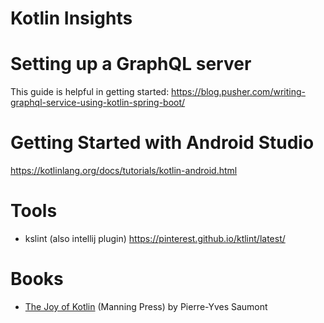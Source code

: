 Kotlin Insights
===============

Setting up a GraphQL server
===========================

This guide is helpful in getting started: https://blog.pusher.com/writing-graphql-service-using-kotlin-spring-boot/

Getting Started with Android Studio
===================================

https://kotlinlang.org/docs/tutorials/kotlin-android.html

Tools
=====

* kslint (also intellij plugin) https://pinterest.github.io/ktlint/latest/

Books
=====

* [The Joy of Kotlin](https://www.goodreads.com/book/show/41968682-the-joy-of-kotlin?from_search=true&from_srp=true&qid=5TLufxlWCk&rank=8) (Manning Press) by Pierre-Yves Saumont
